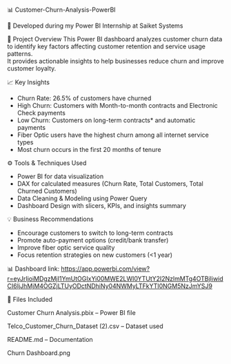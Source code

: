 📊 Customer-Churn-Analysis-PowerBI

📍 Developed during my Power BI Internship at Saiket Systems

📝 Project Overview
This Power BI dashboard analyzes customer churn data to identify key factors affecting customer retention and service usage patterns.  
It provides actionable insights to help businesses reduce churn and improve customer loyalty.

📈 Key Insights
- Churn Rate: 26.5% of customers have churned  
- High Churn: Customers with Month-to-month contracts and Electronic Check payments  
- Low Churn: Customers on long-term contracts* and automatic payments  
- Fiber Optic users have the highest churn among all internet service types  
- Most churn occurs in the first 20 months of tenure  

⚙️ Tools & Techniques Used
- Power BI for data visualization  
- DAX for calculated measures (Churn Rate, Total Customers, Total Churned Customers)  
- Data Cleaning & Modeling using Power Query  
- Dashboard Design with slicers, KPIs, and insights summary

💡 Business Recommendations
- Encourage customers to switch to long-term contracts  
- Promote auto-payment options (credit/bank transfer)  
- Improve fiber optic service quality  
- Focus retention strategies on new customers (<1 year)

📊 Dashboard link: https://app.powerbi.com/view?r=eyJrIjoiMDgzMjI1YmUtOGIxYi00MWE2LWI0YTUtY2I2NzlmMTg4OTBjIiwidCI6IjJhMjM4OGZjLTUyODctNDhiNy04NWMyLTFkYTI0NGM5NzJmYSJ9

📂 Files Included

Customer Churn Analysis.pbix – Power BI file

Telco_Customer_Churn_Dataset (2).csv – Dataset used

README.md – Documentation

Churn Dashboard.png
